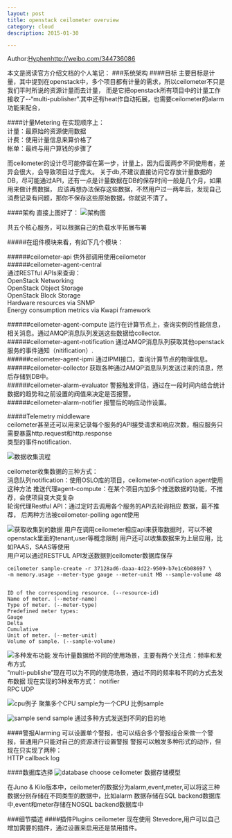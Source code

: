 ```yaml
---
layout: post
title: openstack ceilometer overview  
category: cloud
description: 2015-01-30

---
```


Author:[Hyphen](http://weibo.com/344736086)http://weibo.com/344736086

本文是阅读官方介绍文档的个人笔记：
###系统架构
####目标
主要目标是计量，其中提到在openstack中，多个项目都有计量的需求，所以ceilometer不只是我们平时所说的资源计量而去计量，
而是它把openstack所有项目中的计量工作接收了--“multi-publisher”.其中还有heat作自动拓展，也需要ceilometer的alarm功能来配合，


####计量Metering
在实现顺序上：  
计量：最原始的资源使用数据  
计费：使用计量信息来算价格了  
帐单：最终与用户算钱的步骤了  

而ceilometer的设计尽可能停留在第一步，计量上，因为后面两步不同使用者，差异会很大，会导致项目过于庞大。
关于db,不建议直接访问它存放计量数据的DB，尽可能通过API，还有一点是计量数据在DB的保存时间一般是几个月，如果用来做计费数据，
应该再想办法保存这些数据，不然用户过一两年后，发现自己消费记录有问题，那你不保存这些原始数据，你就说不清了。

####架构
直接上图好了：
![架构图](http://docs.openstack.org/developer/ceilometer/_images/ceilo-arch.png)

共五个核心服务，可以根据自己的负载水平拓展布署  

#####在组件模块来看，有如下几个模块：   

######ceilometer-api  供外部调用使用ceilometer  
######ceilometer-agent-central  
  通过RESTful APIs来查询：    
    OpenStack Networking    
    OpenStack Object Storage    
    OpenStack Block Storage   
    Hardware resources via SNMP   
    Energy consumption metrics via Kwapi framework    
    
######ceilometer-agent-compute  运行在计算节点上，查询实例的性能信息，相关消息。通过AMQP消息队列发送这些数据给collector.  
######ceilometer-agent-notification 通过AMQP消息队列获取其他openstack服务的事件通知（nitification）.  
######ceilometer-agent-ipmi 通过IPMI接口，查询计算节点的物理信息。  
######ceilometer-collector  获取各种通过AMQP消息队列发送过来的消息，然后存储到DB中。    
######ceilometer-alarm-evaluator  警报触发评估，通过在一段时间内结合统计数据的趋势和之前设置的阀值来决定是否报警。    
######ceilometer-alarm-notifier   报警后的响应动作设置。    

 #####Telemetry middleware  
 ceilometer甚至还可以用来记录每个服务的API接受请求和响应次数，相应服务只需要暴露http.request和http.response   
 类型的事件notification.    

![数据收集流程](http://docs.openstack.org/developer/ceilometer/_images/1-agents.png)

ceilometer收集数据的三种方式：  
消息队列notification：使用OSLO库的项目，ceilometer-notification agent使用这种方法 
推送代理agent-compute：在某个项目内加多个推送数据的功能，不推荐，会使项目变大变复杂  
轮询代理Restful API：通过定时去调用各个服务的API去轮询相应 数据，最不推荐，
后两种方法被ceilometer-polling agent使用




![获取收集到的数据](http://docs.openstack.org/developer/ceilometer/_images/2-accessmodel.png)
用户在调用ceilometer相应api来获取数据时，可以不被openstack里面的tenant,user等概念限制 
用户还可以收集数据来为上层应用，比如PAAS，SAAS等使用  
用户可以通过RESTFUL API发送数据到ceilometer数据库保存     

    ceilometer sample-create -r 37128ad6-daaa-4d22-9509-b7e1c6b08697 \
    -m memory.usage --meter-type gauge --meter-unit MB --sample-volume 48
    

    ID of the corresponding resource. (--resource-id)   
    Name of meter. (--meter-name)
    Type of meter. (--meter-type)
    Predefined meter types:
    Gauge
    Delta
    Cumulative
    Unit of meter. (--meter-unit)
    Volume of sample. (--sample-volume)


![多种发布功能](http://docs.openstack.org/developer/ceilometer/_images/3-Pipeline.png)
发布计量数据给不同的使用场景，主要有两个关注点：频率和发布方式  
“multi-publishe”现在可以为不同的使用场景，通过不同的频率和不同的方式去发布数据
现在实现的3种发布方式： 
notifier  
RPC 
UDP 


![cpu例子](http://docs.openstack.org/developer/ceilometer/_images/4-Transformer.png)
聚集多个CPU sample为一个CPU 比例sample


![sample send](http://docs.openstack.org/developer/ceilometer/_images/5-multi-publish.png)
sample 通过多种方式发送到不同的目的地


####警报Alarming
可以设置单个警报，也可以结合多个警报组合来做一个警报，普通用户只能对自己的资源进行设置警报
警报可以触发多种形式的动作，但现在只实现了两种：  
HTTP callback 
log 


####数据库选择
![database choose](http://docs.openstack.org/developer/ceilometer/_images/6-storagemodel.png)
ceilometer 数据存储模型

在Juno & Kilo版本中，ceilometer的数据分为alarm,event,meter,可以将这三种数据分别存储在不同类型的数据中，比如alarm 数据存储在SQL backend数据库中,event和meter存储在NOSQL backend数据库中

###细节描述
####插件Plugins
ceilometer 现在使用 Stevedore,用户可以自己增加需要的插件，通过设置来启用还是禁用插件。






